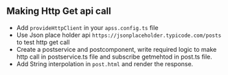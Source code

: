 
## Making Http Get api call
- Add ```provideHttpClient``` in your ```apss.config.ts``` file
- Use Json place holder api ```https://jsonplaceholder.typicode.com/posts``` to test http get call
- Create a postservice and postcomponent, write required logic to make http call in postservice.ts file and subscribe getmehtod in post.ts file.
- Add String interpolation in ```post.html``` and render the response.
